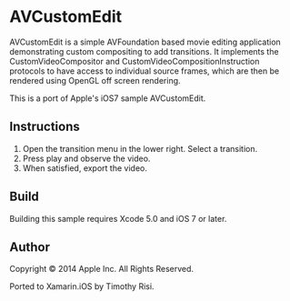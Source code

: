 AVCustomEdit
========================

AVCustomEdit is a simple AVFoundation based movie editing application demonstrating custom compositing to add transitions. It implements the CustomVideoCompositor and CustomVideoCompositionInstruction protocols to have access to individual source frames, which are then be rendered using OpenGL off screen rendering.

This is a port of Apple's iOS7 sample AVCustomEdit.

Instructions
------------
1. Open the transition menu in the lower right. Select a transition.
2. Press play and observe the video.
3. When satisfied, export the video.

Build
------------
Building this sample requires Xcode 5.0 and iOS 7 or later.

Author
------------
Copyright © 2014 Apple Inc. All Rights Reserved.

Ported to Xamarin.iOS by Timothy Risi.
